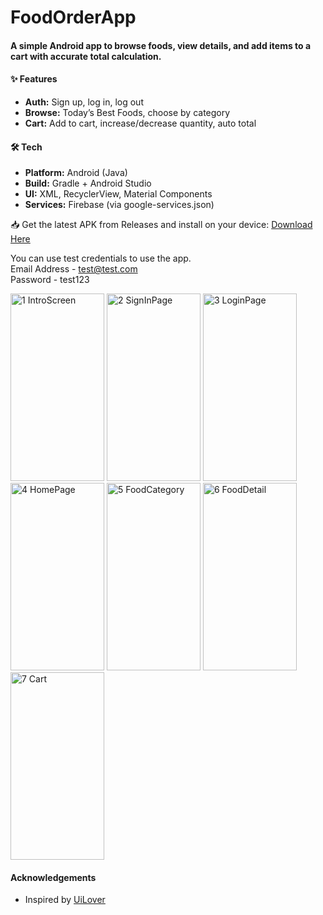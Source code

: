 # FoodOrderApp

#### A simple Android app to browse foods, view details, and add items to a cart with accurate total calculation.

#### ✨ Features
- **Auth:** Sign up, log in, log out
- **Browse:** Today’s Best Foods, choose by category
- **Cart:** Add to cart, increase/decrease quantity, auto total

#### 🛠 Tech 
- **Platform:** Android (Java)
- **Build:** Gradle + Android Studio
- **UI:** XML, RecyclerView, Material Components
- **Services:** Firebase (via google-services.json)

📥 Get the latest APK from Releases and install on your device:
[Download Here](https://github.com/KhinSuSuChit/FoodOrderApp/releases/latest)

You can use test credentials to use the app. \
Email Address - test@test.com \
Password - test123

<img width="150" height="300" alt="1 IntroScreen" src="https://github.com/user-attachments/assets/1b27d535-3055-42e8-86ec-56fb70f385a2" />
<img width="150" height="300" alt="2 SignInPage" src="https://github.com/user-attachments/assets/5c46aa09-25d9-4817-80e6-3fcb5583652a" />
<img width="150" height="300" alt="3 LoginPage" src="https://github.com/user-attachments/assets/ab0f6053-f397-41d8-b25c-e0fe1f721544" /> <br/>
<img width="150" height="300" alt="4 HomePage" src="https://github.com/user-attachments/assets/40a6615d-de15-490b-bd60-a2b2b56426b0" />
<img width="150" height="300" alt="5 FoodCategory" src="https://github.com/user-attachments/assets/a1eb113a-1dac-4cd1-8f36-6858a48223aa" />
<img width="150" height="300" alt="6 FoodDetail" src="https://github.com/user-attachments/assets/65b55732-b9ef-44af-b506-6d9e0a7c5934" />
<img width="150" height="300" alt="7 Cart" src="https://github.com/user-attachments/assets/e1ad9f66-74fd-4434-81bd-39b8aab88fff" />

#### Acknowledgements
- Inspired by [UiLover](https://youtu.be/hCQhRN-8NBI?si=UdDcNp-VXeYCs6o-)
